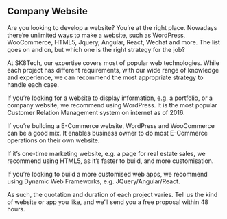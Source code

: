 
## Company Website

Are you looking to develop a website? You’re at the right place. Nowadays there’re unlimited ways to make a website, such as WordPress, WooCommerce, HTML5, Jquery, Angular, React, Wechat and more. The list goes on and on, but which one is the right strategy for the job?

At SK8Tech, our expertise covers most of popular web technologies. While each project has different requirements, with our wide range of knowledge and experience, we can recommend the most appropriate strategy to handle each case.

If you’re looking for a website to display information, e.g. a portfolio, or a company website, we recommend using WordPress. It is the most popular Customer Relation Management system on internet as of 2016.

If you’re building a E-Commerce website, WordPress and WooCommerce can be a good mix. It enables business owner to do most E-Commerce operations on their own website.

If it’s one-time marketing website, e.g. a page for real estate sales, we recommend using HTML5, as it’s faster to build, and more customisation.

If you’re looking to build a more customised web apps, we recommend using Dynamic Web Frameworks, e.g. JQuery/Angular/React.

As such, the quotation and duration of each project varies. Tell us the kind of website or app you like, and we’ll send you a free proposal within 48 hours.